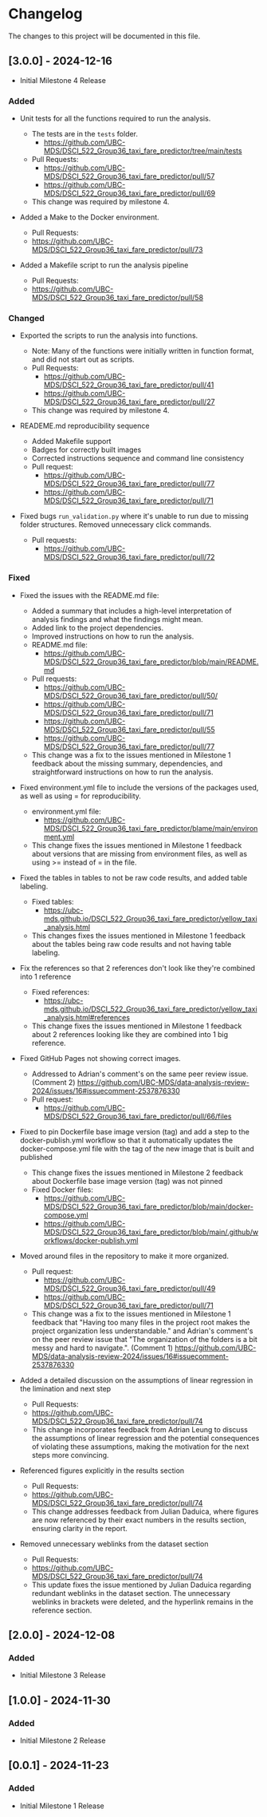 # Changelog

The changes to this project will be documented in this file.

## [3.0.0] - 2024-12-16

- Initial Milestone 4 Release

### Added

- Unit tests for all the functions required to run the analysis. 
  - The tests are in the `tests` folder.
    - <https://github.com/UBC-MDS/DSCI_522_Group36_taxi_fare_predictor/tree/main/tests>
  - Pull Requests:
    - <https://github.com/UBC-MDS/DSCI_522_Group36_taxi_fare_predictor/pull/57>
    - <https://github.com/UBC-MDS/DSCI_522_Group36_taxi_fare_predictor/pull/69> 
  - This change was required by milestone 4.

- Added a Make to the Docker environment.
  - Pull Requests:
  - https://github.com/UBC-MDS/DSCI_522_Group36_taxi_fare_predictor/pull/73
 
- Added a Makefile script to run the analysis pipeline
  - Pull Requests:
  - https://github.com/UBC-MDS/DSCI_522_Group36_taxi_fare_predictor/pull/58


    
### Changed

- Exported the scripts to run the analysis into functions.
  - Note: Many of the functions were initially written in function format, and did not start out as scripts.
  - Pull Requests:
    - <https://github.com/UBC-MDS/DSCI_522_Group36_taxi_fare_predictor/pull/41> 
    - <https://github.com/UBC-MDS/DSCI_522_Group36_taxi_fare_predictor/pull/27>
  - This change was required by milestone 4.

- READEME.md reproducibility sequence
  - Added Makefile support
  - Badges for correctly built images
  - Corrected instructions sequence and command line consistency
  - Pull request:
    - https://github.com/UBC-MDS/DSCI_522_Group36_taxi_fare_predictor/pull/77
    - https://github.com/UBC-MDS/DSCI_522_Group36_taxi_fare_predictor/pull/71

- Fixed bugs `run_validation.py` where it's unable to run due to missing folder structures. Removed unnecessary click commands. 
  - Pull requests:
    - https://github.com/UBC-MDS/DSCI_522_Group36_taxi_fare_predictor/pull/72

### Fixed

- Fixed the issues with the README.md file:
  - Added a summary that includes a high-level interpretation of analysis findings and what the findings might mean.
  - Added link to the project dependencies.
  - Improved instructions on how to run the analysis.
  - README.md file:
    - <https://github.com/UBC-MDS/DSCI_522_Group36_taxi_fare_predictor/blob/main/README.md>
  - Pull requests:
    - <https://github.com/UBC-MDS/DSCI_522_Group36_taxi_fare_predictor/pull/50/> 
    - <https://github.com/UBC-MDS/DSCI_522_Group36_taxi_fare_predictor/pull/71> 
    - <https://github.com/UBC-MDS/DSCI_522_Group36_taxi_fare_predictor/pull/55>
    - <https://github.com/UBC-MDS/DSCI_522_Group36_taxi_fare_predictor/pull/77>
  - This change was a fix to the issues mentioned in Milestone 1 feedback about the missing summary, dependencies, and straightforward instructions on how to run the analysis.

- Fixed environment.yml file to include the versions of the packages used, as well as using = for reproducibility.
  - environment.yml file:
    - https://github.com/UBC-MDS/DSCI_522_Group36_taxi_fare_predictor/blame/main/environment.yml
  - This change fixes the issues mentioned in Milestone 1 feedback about versions that are missing from environment files, as well as using >= instead of = in the file.

- Fixed the tables in tables to not be raw code results, and added table labeling.
  - Fixed tables:
    - https://ubc-mds.github.io/DSCI_522_Group36_taxi_fare_predictor/yellow_taxi_analysis.html
  - This changes fixes the issues mentioned in Milestone 1 feedback about the tables being raw code results and not having table labeling.

- Fix the references so that 2 references don't look like they're combined into 1 reference
  - Fixed references:
    - https://ubc-mds.github.io/DSCI_522_Group36_taxi_fare_predictor/yellow_taxi_analysis.html#references 
  - This change fixes the issues mentioned in Milestone 1 feedback about 2 references looking like they are combined into 1 big reference.

- Fixed GitHub Pages not showing correct images. 
  - Addressed to Adrian's comment's on the same peer review issue. (Comment 2) https://github.com/UBC-MDS/data-analysis-review-2024/issues/16#issuecomment-2537876330
  - Pull request:
    - https://github.com/UBC-MDS/DSCI_522_Group36_taxi_fare_predictor/pull/66/files

- Fixed to pin Dockerfile base image version (tag) and add a step to the docker-publish.yml workflow so that it automatically updates the docker-compose.yml file with the tag of the new image that is built and published
  - This change fixes the issues mentioned in Milestone 2 feedback about Dockerfile base image version (tag) was not pinned
  - Fixed Docker files:
    - https://github.com/UBC-MDS/DSCI_522_Group36_taxi_fare_predictor/blob/main/docker-compose.yml
    - https://github.com/UBC-MDS/DSCI_522_Group36_taxi_fare_predictor/blob/main/.github/workflows/docker-publish.yml
   
- Moved around files in the repository to make it more organized.
  - Pull request:
    - https://github.com/UBC-MDS/DSCI_522_Group36_taxi_fare_predictor/pull/49
    - https://github.com/UBC-MDS/DSCI_522_Group36_taxi_fare_predictor/pull/71
  - This change was a fix to the issues mentioned in Milestone 1 feedback that "Having too many files in the project root makes the project organization less understandable." and Adrian's comment's on the peer review issue that "The organization of the folders is a bit messy and hard to navigate.". (Comment 1) https://github.com/UBC-MDS/data-analysis-review-2024/issues/16#issuecomment-2537876330

- Added a detailed discussion on the assumptions of linear regression in the limination and next step
  - Pull Requests:
  - https://github.com/UBC-MDS/DSCI_522_Group36_taxi_fare_predictor/pull/74
  - This change incorporates feedback from Adrian Leung to discuss the assumptions of linear regression and the potential consequences of violating these assumptions, making the motivation for the next steps more convincing.

- Referenced figures explicitly in the results section
  - Pull Requests:
  - https://github.com/UBC-MDS/DSCI_522_Group36_taxi_fare_predictor/pull/74
  - This change addresses feedback from Julian Daduica, where figures are now referenced by their exact numbers in the results section, ensuring clarity in the report.

- Removed unnecessary weblinks from the dataset section
  - Pull Requests:
  - https://github.com/UBC-MDS/DSCI_522_Group36_taxi_fare_predictor/pull/74
  - This update fixes the issue mentioned by Julian Daduica regarding redundant weblinks in the dataset section. The unnecessary weblinks in brackets were deleted, and the hyperlink remains in the reference section.

## [2.0.0] - 2024-12-08

### Added

- Initial Milestone 3 Release

## [1.0.0] - 2024-11-30

### Added

- Initial Milestone 2 Release

## [0.0.1] - 2024-11-23

### Added

- Initial Milestone 1 Release
